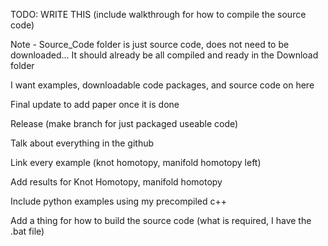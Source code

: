 TODO: WRITE THIS (include walkthrough for how to compile the source code)

Note - Source_Code folder is just source code, does not need to be downloaded... It should already be all compiled and ready in the Download folder

I want examples, downloadable code packages, and source code on here

Final update to add paper once it is done

Release (make branch for just packaged useable code)

Talk about everything in the github

Link every example (knot homotopy, manifold homotopy left)

Add results for Knot Homotopy, manifold homotopy

Include python examples using my precompiled c++

Add a thing for how to build the source code (what is required, I have the .bat file)
